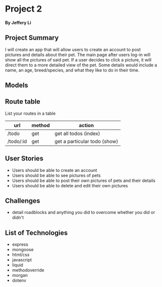 # Project 2
#### By Jeffery Li

## Project Summary

I will create an app that will allow users to create an account to post pictures
and details about their pet. The main page after users log-in will show all the pictures of said pet. If a user decides to click a picture, it will direct them to a more detailed view of the pet. Some details would include a name, an age, breed/species, and what they like to do in their time.

## Models

## Route table

List your routes in a table

| url | method | action |
|-----|--------|--------|
| /todo | get | get all todos (index)|
| /todo/:id | get | get a particular todo (show)|

## User Stories
- Users should be able to create an account 
- Users should be able to see pictures of pets
- Users should be able to post their own pictures of pets and their details
- Users should be able to delete and edit their own pictures



## Challenges

- detail roadblocks and anything you did to overcome whether you did or didn't

## List of Technologies
- express
- mongoose
- html/css
- javascript
- liquid
- methodoverride
- morgan
- dotenv

